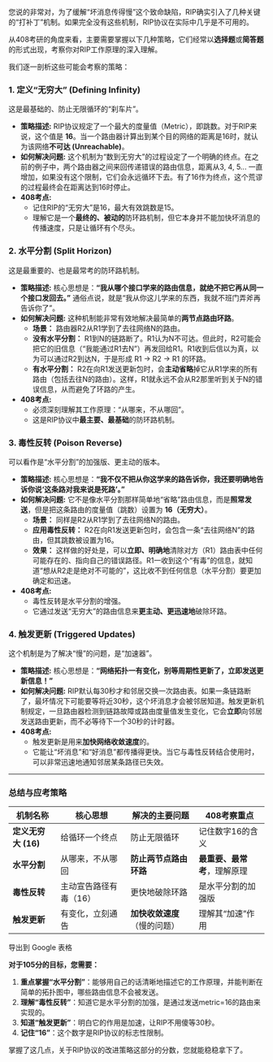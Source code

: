 您说的非常对，为了缓解“坏消息传得慢”这个致命缺陷，RIP确实引入了几种关键的“打补丁”机制。如果完全没有这些机制，RIP协议在实际中几乎是不可用的。

从408考研的角度来看，主要需要掌握以下几种策略，它们经常以**选择题**或**简答题**的形式出现，考察你对RIP工作原理的深入理解。

我们逐一剖析这些可能会考察的策略：



### 1. 定义“无穷大” (Defining Infinity)



这是最基础的、防止无限循环的“刹车片”。

- **策略描述:** RIP协议规定了一个最大的度量值（Metric），即跳数。对于RIP来说，这个值是 **16**。当一个路由器计算出到某个目的网络的距离是16时，就认为该网络**不可达 (Unreachable)**。
- **如何解决问题:** 这个机制为“数到无穷大”的过程设定了一个明确的终点。在之前的例子中，两个路由器之间来回传递错误的路由信息，距离从3, 4, 5... 一直增加，如果没有这个限制，它们会永远循环下去。有了16作为终点，这个荒谬的过程最终会在距离达到16时停止。
- **408考点:**
  - 记住RIP的“无穷大”是16，最大有效跳数是15。
  - 理解它是一个**最终的、被动的**防环路机制，但它本身并不能加快坏消息的传播速度，只是让循环有个尽头。



### 2. 水平分割 (Split Horizon)



这是最重要的、也是最常考的防环路机制。

- **策略描述:** 核心思想是：**“我从哪个接口学来的路由信息，就绝不把它再从同一个接口发回去。”** 通俗点说，就是“我从你这儿学来的东西，我就不班门弄斧再告诉你了”。
- **如何解决问题:** 这种机制能非常有效地解决最简单的**两节点路由环路**。
  - **场景：** 路由器R2从R1学到了去往网络N的路由。
  - **没有水平分割：** R1到N的链路断了。R1认为N不可达。但此时，R2可能会把它的旧信息（“我能通过R1去N”）再发回给R1。R1收到后信以为真，以为可以通过R2到达N，于是形成 R1 -> R2 -> R1 的环路。
  - **有水平分割：** R2在向R1发送更新包时，会**主动省略**掉它从R1学来的所有路由（包括去往N的路由）。这样，R1就永远不会从R2那里听到关于N的错误信息，从而避免了环路的产生。
- **408考点:**
  - 必须深刻理解其工作原理：“从哪来，不从哪回”。
  - 这是RIP协议中**最主要、最基础**的防环路机制。



### 3. 毒性反转 (Poison Reverse)



可以看作是“水平分割”的加强版、更主动的版本。

- **策略描述:** 核心思想是：**“我不仅不把从你这学来的路告诉你，我还要明确地告诉你说‘这条路对我来说是死路’。”**
- **如何解决问题:** 它不是像水平分割那样简单地“省略”路由信息，而是**照常发送**，但是把这条路由的度量值（跳数）设置为 **16（无穷大）**。
  - **场景：** 同样是R2从R1学到了去往网络N的路由。
  - **应用毒性反转：** R2在向R1发送更新包时，会包含一条“去往网络N”的路由，但其跳数被设置为16。
  - **效果：** 这样做的好处是，可以**立即、明确地**清除对方（R1）路由表中任何可能存在的、指向自己的错误路径。R1一收到这个“有毒”的信息，就知道“想从R2走是绝对不可能的”，这比收不到任何信息（水平分割）要更加确定和迅速。
- **408考点:**
  - 毒性反转是水平分割的增强。
  - 它通过发送“无穷大”的路由信息来**更主动、更迅速地**破除环路。



### 4. 触发更新 (Triggered Updates)



这个机制是为了解决“慢”的问题，是“加速器”。

- **策略描述:** 核心思想是：**“网络拓扑一有变化，别等周期性更新了，立即发送更新信息！”**
- **如何解决问题:** RIP默认每30秒才和邻居交换一次路由表。如果一条链路断了，最坏情况下可能要等将近30秒，这个坏消息才会被邻居知道。触发更新机制规定，一旦路由器检测到链路故障或路由度量值发生变化，它会**立即**向邻居发送路由更新，而不必等待下一个30秒的计时器。
- **408考点:**
  - 触发更新是用来**加快网络收敛速度**的。
  - 它能让“坏消息”和“好消息”都传播得更快。当它与毒性反转结合使用时，可以非常迅速地通知邻居某条路径已失效。

------



### 总结与应考策略



| 机制名称            | 核心思想               | 解决的主要问题               | 408考察重点                  |
| ------------------- | ---------------------- | ---------------------------- | ---------------------------- |
| **定义无穷大 (16)** | 给循环一个终点         | 防止无限循环                 | 记住数字16的含义             |
| **水平分割**        | 从哪来，不从哪回       | **防止两节点路由环路**       | **最重要、最常考**，理解原理 |
| **毒性反转**        | 主动宣告路径有毒（16） | 更快地破除环路               | 是水平分割的加强版           |
| **触发更新**        | 有变化，立刻通告       | **加快收敛速度**（慢的问题） | 理解其“加速”作用             |

导出到 Google 表格

**对于105分的目标，您需要：**

1. **重点掌握“水平分割”**：能够用自己的话清晰地描述它的工作原理，并能判断在简单的拓扑图中，哪些路由信息不会被发送。
2. **理解“毒性反转”**：知道它是水平分割的加强，是通过发送metric=16的路由来实现的。
3. **知道“触发更新”**：明白它的作用是加速，让RIP不用傻等30秒。
4. **记住“16”**：这个数字是RIP协议的标志性限制。

掌握了这几点，关于RIP协议的改进策略这部分的分数，您就能稳稳拿下了。